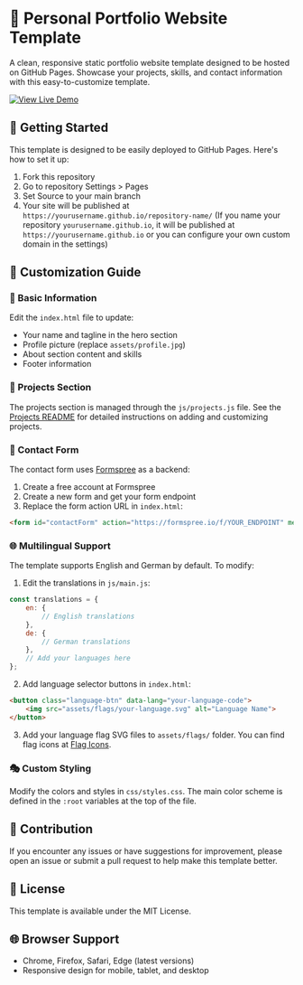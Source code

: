 # 🌟 Personal Portfolio Website Template

A clean, responsive static portfolio website template designed to be hosted on GitHub Pages. Showcase your projects, skills, and contact information with this easy-to-customize template.

[![View Live Demo](https://img.shields.io/badge/View_Live_Demo-Portfolio_Website-3182CE?style=for-the-badge&logo=github)](https://yliu.tech/)

## 🚀 Getting Started

This template is designed to be easily deployed to GitHub Pages. Here's how to set it up:

1. Fork this repository
2. Go to repository Settings > Pages
3. Set Source to your main branch
4. Your site will be published at `https://yourusername.github.io/repository-name/` 
(If you name your repository `yourusername.github.io`, it will be published at `https://yourusername.github.io` or you can configure your own custom domain in the settings)

## 🎨 Customization Guide

### 🧩 Basic Information

Edit the `index.html` file to update:

- Your name and tagline in the hero section
- Profile picture (replace `assets/profile.jpg`)
- About section content and skills
- Footer information

### 📂 Projects Section

The projects section is managed through the `js/projects.js` file. See the [Projects README](projects/README.md) for detailed instructions on adding and customizing projects.

### 📧 Contact Form

The contact form uses [Formspree](https://formspree.io/) as a backend:

1. Create a free account at Formspree
2. Create a new form and get your form endpoint
3. Replace the form action URL in `index.html`:

```html
<form id="contactForm" action="https://formspree.io/f/YOUR_ENDPOINT" method="POST">
```

### 🌐 Multilingual Support

The template supports English and German by default. To modify:

1. Edit the translations in `js/main.js`:

```javascript
const translations = {
    en: {
        // English translations
    },
    de: {
        // German translations
    },
    // Add your languages here
};
```

2. Add language selector buttons in `index.html`:

```html
<button class="language-btn" data-lang="your-language-code">
    <img src="assets/flags/your-language.svg" alt="Language Name">
</button>
```

3. Add your language flag SVG files to `assets/flags/` folder. You can find flag icons at [Flag Icons](https://flagicons.lipis.dev/).

### 🎭 Custom Styling

Modify the colors and styles in `css/styles.css`. The main color scheme is defined in the `:root` variables at the top of the file.

## 🤝 Contribution

If you encounter any issues or have suggestions for improvement, please open an issue or submit a pull request to help make this template better.

## 📄 License

This template is available under the MIT License.

## 🌐 Browser Support

- Chrome, Firefox, Safari, Edge (latest versions)
- Responsive design for mobile, tablet, and desktop
